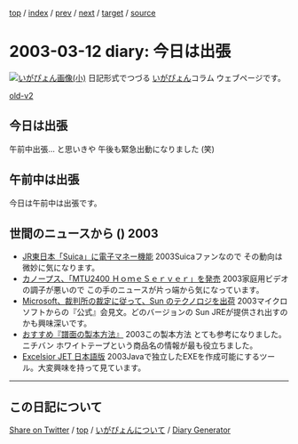 [top](../index.html) 
 / [index](index.html) 
 / [prev](https://igapyon.github.io/diary/2003/ig030311.html) 
 / [next](https://igapyon.github.io/diary/2003/ig030319.html) 
 / [target](https://igapyon.github.io/diary/2003/ig030312.html) 
 / [source](https://github.com/igapyon/diary/blob/gh-pages/2003/ig030312.html.src.md) 

2003-03-12 diary: 今日は出張
=====================================================================================================
[![いがぴょん画像(小)](https://igapyon.github.io/diary/images/iga200306s.jpg "いがぴょん")](https://igapyon.github.io/diary/memo/memoigapyon.html) 日記形式でつづる [いがぴょん](https://igapyon.github.io/diary/memo/memoigapyon.html)コラム ウェブページです。

[old-v2](ig030312-orig.html)

## 今日は出張

午前中出張… と思いきや 午後も緊急出動になりました (笑)


## 午前中は出張

今日は午前中は出張です。

## 世間のニュースから () 2003

* [JR東日本「Suica」に電子マネー機能](http://www.zdnet.co.jp/news/0303/04/njbt_07.html)  2003Suicaファンなので その動向は微妙に気になります。
* [カノープス、「MTU2400 ＨｏｍｅＳｅｒｖｅｒ」を発売](http://www.zdnet.co.jp/broadband/0303/04/lp08.html)  2003家庭用ビデオの調子が悪いので この手のニュースが片っ端から気になっています。
* [Microsoft、裁判所の裁定に従って、Sun のテクノロジを出荷](http://www.microsoft.com/japan/windowsxp/pro/evaluation/news/jre.asp)  2003マイクロソフトからの『公式』会見文。どのバージョンの Sun JREが提供され出すのかも興味深いです。
* [おすすめ『譜面の製本方法』](http://homepage1.nifty.com/nco/binding/binding.html)  2003この製本方法 とても参考になりました。ニチバン ホワイトテープという商品名の情報が最も役立ちました。
* [Excelsior JET 日本語版](http://www.xlsoft.com/jp/products/jet/)  2003Javaで独立したEXEを作成可能にするツール。大変興味を持って見ています。

----------------------------------------------------------------------------------------------------

## この日記について

[Share on Twitter](https://twitter.com/intent/tweet?hashtags=igapyon%2Cdiary%2C%E3%81%84%E3%81%8C%E3%81%B4%E3%82%87%E3%82%93&text=%E4%BB%8A%E6%97%A5%E3%81%AF%E5%87%BA%E5%BC%B5&url=https%3A%2F%2Figapyon.github.io%2Fdiary%2F2003%2Fig030312.html) / [top](../index.html) / [いがぴょんについて](https://igapyon.github.io/diary/memo/memoigapyon.html) / [Diary Generator](https://github.com/igapyon/igapyonv3)
